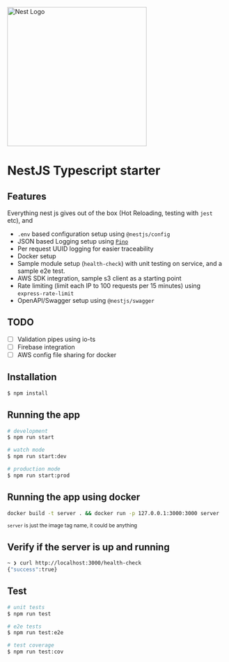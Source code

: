 <p>
  <a href="http://nestjs.com/" target="blank"><img src="https://nestjs.com/img/logo_text.svg" width="320" alt="Nest Logo" /></a>
</p>

# NestJS Typescript starter

## Features

Everything nest js gives out of the box (Hot Reloading, testing with `jest` etc), and

- `.env` based configuration setup using `@nestjs/config`
- JSON based Logging setup using [`Pino`](https://www.npmjs.com/package/pino)
- Per request UUID logging for easier traceability
- Docker setup
- Sample module setup (`health-check`) with unit testing on service, and a sample e2e test.
- AWS SDK integration, sample s3 client as a starting point
- Rate limiting (limit each IP to 100 requests per 15 minutes) using `express-rate-limit`
- OpenAPI/Swagger setup using `@nestjs/swagger`

## TODO

- [ ] Validation pipes using io-ts
- [ ] Firebase integration
- [ ] AWS config file sharing for docker

## Installation

```bash
$ npm install
```

## Running the app

```bash
# development
$ npm run start

# watch mode
$ npm run start:dev

# production mode
$ npm run start:prod
```

## Running the app using docker

```bash
docker build -t server . && docker run -p 127.0.0.1:3000:3000 server 
```
<small>`server` is just the image tag name, it could be anything</small>

## Verify if the server is up and running

```bash
~ ❯ curl http://localhost:3000/health-check
{"success":true}
```

## Test

```bash
# unit tests
$ npm run test

# e2e tests
$ npm run test:e2e

# test coverage
$ npm run test:cov
```

